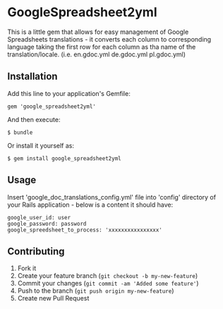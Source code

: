# GoogleSpreadsheet2yml

This is a little gem that allows for easy management of Google
Spreadsheets translations - it converts each column to corresponding
language taking the first row for each column as tha name of the 
translation/locale. (i.e. en.gdoc.yml de.gdoc.yml pl.gdoc.yml)

## Installation

Add this line to your application's Gemfile:

    gem 'google_spreadsheet2yml'

And then execute:

    $ bundle

Or install it yourself as:

    $ gem install google_spreadsheet2yml

## Usage

Insert 'google_doc_translations_config.yml' file into 'config' directory 
of your Rails application - below is a content it should have:  

    google_user_id: user
    google_password: password
    google_spreedsheet_to_process: 'xxxxxxxxxxxxxxxx'

## Contributing

1. Fork it
2. Create your feature branch (`git checkout -b my-new-feature`)
3. Commit your changes (`git commit -am 'Added some feature'`)
4. Push to the branch (`git push origin my-new-feature`)
5. Create new Pull Request
